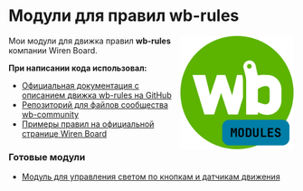 # Модули для правил wb-rules

<img style="float: right;" height="200" src="logo.png">

Мои модули для движка правил **wb-rules** компании Wiren Board.

**При написании кода использовал:**

- [Официальная документация с описанием движка wb-rules на GitHub](https://github.com/wirenboard/wb-rules/tree/master)
- [Репозиторий для файлов сообщества wb-community](https://github.com/wirenboard/wb-community/tree/main)
- [Примеры правил на официальной странице Wiren Board](https://wirenboard.com/wiki/Rule_Examples)

### Готовые модули

- [Модуль для управления светом по кнопкам и датчикам движения](tree/main/buttonLight)


